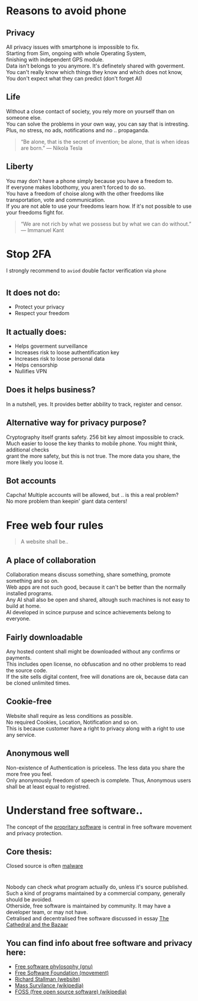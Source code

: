 # Reasons to avoid phone
   
  ## Privacy
  All privacy issues with smartphone is impossible to fix. <br>
  Starting from Sim, ongoing with whole Operating System, <br>
  finishing with independent GPS module. <br>
  Data isn't belongs to you anymore. It's definetely shared with goverment. <br>
  You can't really know which things they know and which does not know, <br>
  You don't expect what they can predict (don't forget AI)
   
 ##  Life
   Without a close contact of society, you rely more on yourself than on someone else. <br>
   You can solve the problems in your own way, you can say that is intresting. <br>
   Plus, no stress, no ads, notifications and no .. propaganda. <br>
   
> “Be alone, that is the secret of invention; be alone, that is when ideas are born.”
       ― Nikola Tesla
   
  ## Liberty
   You may don't have a phone simply because you have a freedom to. <br>
   If everyone makes lobothomy, you aren't forced to do so. <br>
   You have a freedom of choise along with the other freedoms like transportation, vote and communication. <br>
   If you are not able to use your freedoms learn how. If it's not possible to use your freedoms fight for. <br>
   
  > “We are not rich by what we possess but by what we can do without.”
      ― Immanuel Kant

# Stop 2FA
I strongly recommend to `aviod` double factor verification via `phone` <br>
#
## It does not do:
* Protect your privacy
* Respect your freedom

## It actually does:
* Helps goverment surveillance
* Increases risk to loose authentification key
* Increases risk to loose personal data
* Helps censorship
* Nullifies VPN

## Does it helps business?
In a nutshell, yes. It provides better abbility to track, register and censor.

## Alternative way for privacy purpose?
Cryptography itself grants safety. 256 bit key almost impossible to crack. <br>
Much easier to loose the key thanks to mobile phone. You might think, additional checks <br>
grant the more safety, but this is not true. The more data you share, the more likely you loose it.

## Bot accounts
Capcha! Multiple accounts will be allowed, but .. is this a real problem? <br>
No more problem than keepin' giant data centers!

# Free web four rules

> A website shall be..

## A place of collaboration
Collaboration means discuss something, share something, promote something and so on. <br>
Web apps are not such good, because it can't be better than the normally installed programs. <br>
Any AI shall also be open and shared, altough such machines is not easy to build at home. <br>
AI developed in scince purpuse and scince achievements belong to everyone.

## Fairly downloadable
Any hosted content shall might be downloaded without any confirms or payments. <br>
This includes open license, no obfuscation and no other problems to read the source code. <br>
If the site sells digital content, free will donations are ok, because data can be cloned unlimited times.

## Cookie-free
Website shall require as less conditions as possible. <br>
No required Cookies, Location, Notification and so on. <br>
This is because customer have a right to privacy along with a right to use any service.

## Anonymous well
Non-existence of Authentication is priceless. The less data you share the more free you feel. <br>
Only anonymously freedom of speech is complete. Thus, Anonymous users shall be at least equal to registred.

 # Understand free software..
  The concept of the [propritary software](https://en.wikipedia.org/wiki/Proprietary_software) 
  is central in free software movement and privacy protection. <br>
  ## Core thesis:
  Closed source is often [malware](https://en.wikipedia.org/wiki/Malware)
  #
  Nobody can check what program actually do, unless it's source published. <br>
  Such a kind of programs maintained by a commercial company, generally should be avoided. <br>
  Otherside, free software is maintained by community. It may have a developer team, or may not have. <br>
  Cetralised and decentralised free software discussed in essay [The Cathedral and the Bazaar](https://monoskop.org/images/e/e0/Raymond_Eric_S_The_Cathedral_and_the_Bazaar_rev_ed.pdf) <br>


  ## You can find info about free software and privacy here:
  * [Free software phylosophy (gnu)](https://www.gnu.org/philosophy/philosophy.html)
  * [Free Software Foundation  (movement)](https://www.fsf.org/about)
  * [Richard Stallman (website)](https://stallman.org)
  * [Mass Survilance (wikipedia)](https://en.wikipedia.org/wiki/Mass_surveillance)
  * [FOSS (free open source software) (wikipedia)](https://en.wikipedia.org/wiki/Free_and_open-source_software)



